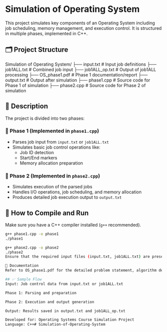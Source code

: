 # Simulation of Operating System

This project simulates key components of an Operating System including job scheduling, memory management, and execution control. It is structured in multiple phases, implemented in C++.

## 🗂️ Project Structure

Simulation of Operating System/
├── input.txt # Input job definitions
├── job1ALL.txt # Combined job input
├── job1ALL_op.txt # Output of job1ALL processing
├── OS_phase1.pdf # Phase 1 documentation/report
├── output.txt # Output after simulation
├── phase1.cpp # Source code for Phase 1 of simulation
├── phase2.cpp # Source code for Phase 2 of simulation

## 📌 Description

The project is divided into two phases:

### 🔹 Phase 1 (Implemented in `phase1.cpp`)

- Parses job input from `input.txt` or `job1ALL.txt`
- Simulates basic job control operations like:
  - Job ID detection
  - Start/End markers
  - Memory allocation preparation

### 🔹 Phase 2 (Implemented in `phase2.cpp`)

- Simulates execution of the parsed jobs
- Handles I/O operations, job scheduling, and memory allocation
- Produces detailed job execution output to `output.txt`

## 🚀 How to Compile and Run

Make sure you have a C++ compiler installed (`g++` recommended).

```sh
g++ phase1.cpp -o phase1
./phase1

g++ phase2.cpp -o phase2
./phase2
Ensure that the required input files (input.txt, job1ALL.txt) are present in the same directory before running the programs.

📄 Documentation
Refer to OS_phase1.pdf for the detailed problem statement, algorithm description, and system architecture overview.

## ✅ Sample Flow
Input: Job control data from input.txt or job1ALL.txt

Phase 1: Parsing and preparation

Phase 2: Execution and output generation

Output: Results saved in output.txt and job1ALL_op.txt

Developed for: Operating Systems Course Simulation Project
Language: C++#   S i m u l a t i o n - o f - O p e r a t i n g - S y s t e m  
 